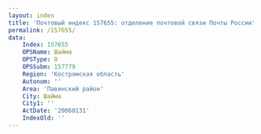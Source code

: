 ```yaml
---
layout: index
title: 'Почтовый индекс 157655: отделение почтовой связи Почты России'
permalink: /157655/
data:
    Index: 157655
    OPSName: Шайма
    OPSType: О
    OPSSubm: 157779
    Region: 'Костромская область'
    Autonom: ''
    Area: 'Павинский район'
    City: Шайма
    City1: ''
    ActDate: '20060131'
    IndexOld: ''
---
```

